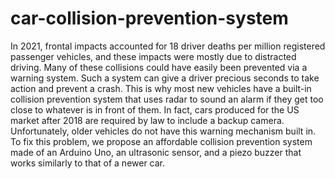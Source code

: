 # car-collision-prevention-system
In 2021, frontal impacts accounted for 18 driver deaths per million registered passenger vehicles, and these impacts were mostly due to distracted driving. Many of these collisions could have easily been prevented via a warning system. Such a system can give a driver precious seconds to take action and prevent a crash. This is why most new vehicles have a built-in collision prevention system that uses radar to sound an alarm if they get too close to whatever is in front of them. In fact, cars produced for the US market after 2018 are required by law to include a backup camera. Unfortunately, older vehicles do not have this warning mechanism built in. To fix this problem, we propose an affordable collision prevention system made of an Arduino Uno, an ultrasonic sensor, and a piezo buzzer that works similarly to that of a newer car.
